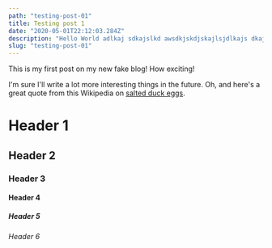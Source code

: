 ```yaml
---
path: "testing-post-01"
title: Testing post 1
date: "2020-05-01T22:12:03.284Z"
description: "Hello World adlkaj sdkajslkd awsdkjskdjskajlsjdlkajs dkajsk djska jlk djkas djkajld ksdak sdlakjsdkajs dlaskj dasHello World"
slug: "testing-post-01"
---
```


This is my first post on my new fake blog! How exciting!

I'm sure I'll write a lot more interesting things in the future.
Oh, and here's a great quote from this Wikipedia on
[salted duck eggs](https://en.wikipedia.org/wiki/Salted_duck_egg).

# Header 1

## Header 2

### Header 3

#### Header 4

##### Header 5

###### Header 6
